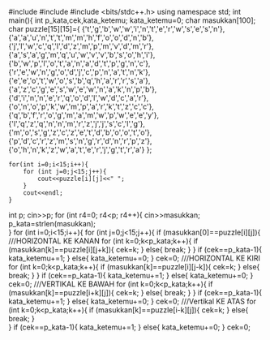 #include <iostream>
#include <cstring>
#include <bits/stdc++.h>
using namespace std;
int main(){
	int p_kata,cek,kata_ketemu;
	kata_ketemu=0;
	char masukkan[100];
	char puzzle[15][15]={ {'t','g','b','w','w','i','n','t','e','r','w','s','e','s','n'},
						{'a','a','u','n','t','t','m','m','h','f','o','o','d','n','b'},
						{'j','l','w','c','q','l','d','z','m','p','m','v','d','m','r'},
						{'a','s','a','g','m','q','u','w','v','v','b','s','o','h','i'},
						{'b','w','p','l','o','t','a','n','a','d','t','p','g','n','c'},
						{'r','e','w','n','g','o','d','j','c','p','n','a','t','n','k'},
						{'e','e','o','t','w','o','s','b','q','h','a','r','r','s','a'},
						{'a','z','c','g','e','s','w','e','w','n','a','k','n','p','b'},
						{'d','i','n','n','e','r','q','o','d','l','w','d','c','a','r'},
						{'o','n','o','p','k','w','m','p','a','r','k','t','z','c','c'},
						{'q','b','f','r','o','g','m','a','m','w','p','w','e','e','y'},
						{'l','q','z','q','n','n','m','r','z','j','j','s','c','l','g'},
						{'m','o','s','g','z','c','z','e','t','d','b','o','o','t','o'},
						{'p','d','c','r','z','m','s','n','g','r','d','n','r','p','z'},
						{'o','h','n','k','z','w','a','t','e','r','j','g','t','r','a'}
						};
		
	for(int i=0;i<15;i++){
		for (int j=0;j<15;j++){
			cout<<puzzle[i][j]<<" ";
		}
		cout<<endl;
	}		
	
int p;
cin>>p;
for (int r4=0; r4<p; r4++){
	cin>>masukkan;
	p_kata=strlen(masukkan);					
}
for (int i=0;i<15;i++){
		for (int j=0;j<15;j++){
			if (masukkan[0]==puzzle[i][j]){
				///HORIZONTAL KE KANAN
				for (int k=0;k<p_kata;k++){
					if (masukkan[k]==puzzle[i][j+k]){
						cek=k;
					}
					else{
						break;
					}
				}
				if (cek==p_kata-1){
					kata_ketemu+=1;
				}
				else{
					kata_ketemu+=0;
				}
				cek=0;
				///HORIZONTAL KE KIRI
				for (int k=0;k<p_kata;k++){
					if (masukkan[k]==puzzle[i][j-k]){
						cek=k;
					}
					else{
						break;
					}
					}
				if (cek==p_kata-1){
					kata_ketemu+=1;
				}
				else{
					kata_ketemu+=0;
				}
				cek=0;
				///VERTIKAL KE BAWAH
				for (int k=0;k<p_kata;k++){
					if (masukkan[k]==puzzle[i+k][j]){
						cek=k;
					}
					else{
						break;
					}
				}
				if (cek==p_kata-1){
					kata_ketemu+=1;
				}
				else{
					kata_ketemu+=0;
				}
				cek=0;
				///Vertikal KE ATAS
				for (int k=0;k<p_kata;k++){
					if (masukkan[k]==puzzle[i-k][j]){
						cek=k;
					}
					else{
						break;
					}	
				}
				if (cek==p_kata-1){
					kata_ketemu+=1;
				}
				else{
					kata_ketemu+=0;
				}
				cek=0;
				
  

